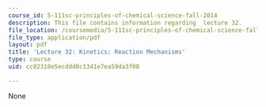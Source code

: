 ```yaml
---
course_id: 5-111sc-principles-of-chemical-science-fall-2014
description: This file contains information regarding  lecture 32.
file_location: /coursemedia/5-111sc-principles-of-chemical-science-fall-2014/cc02310e5ecddd0c1341e7ea59da3f08_MIT5_111F14_Lecture32.pdf
file_type: application/pdf
layout: pdf
title: 'Lecture 32: Kinetics: Reaction Mechanisms'
type: course
uid: cc02310e5ecddd0c1341e7ea59da3f08

---
```

None